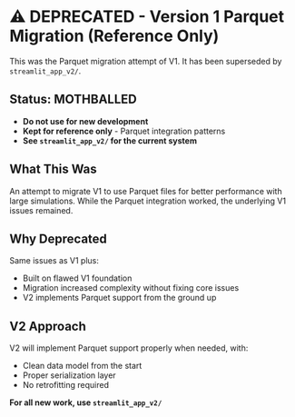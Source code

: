 # ⚠️ DEPRECATED - Version 1 Parquet Migration (Reference Only)

This was the Parquet migration attempt of V1. It has been superseded by `streamlit_app_v2/`.

## Status: MOTHBALLED
- **Do not use for new development**
- **Kept for reference only** - Parquet integration patterns
- **See `streamlit_app_v2/` for the current system**

## What This Was
An attempt to migrate V1 to use Parquet files for better performance with large simulations.
While the Parquet integration worked, the underlying V1 issues remained.

## Why Deprecated
Same issues as V1 plus:
- Built on flawed V1 foundation
- Migration increased complexity without fixing core issues
- V2 implements Parquet support from the ground up

## V2 Approach
V2 will implement Parquet support properly when needed, with:
- Clean data model from the start
- Proper serialization layer
- No retrofitting required

**For all new work, use `streamlit_app_v2/`**